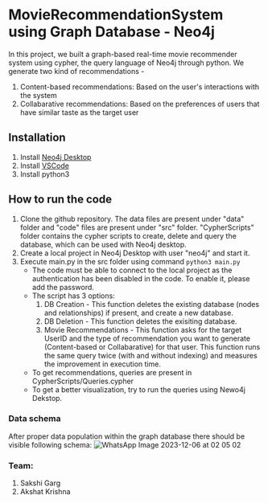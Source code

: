 # MovieRecommendationSystem using Graph Database - Neo4j
   
In this project, we built a graph-based real-time movie recommender system using cypher, the query language of Neo4j through python. We generate two kind of recommendations -
1. Content-based recommendations: Based on the user's interactions with the system
2. Collabarative recommendations: Based on the preferences of users that have similar taste as the target user

## Installation
1. Install [Neo4j Desktop](https://neo4j.com/download/?utm_source=google&utm_medium=PaidSearch&utm_campaign=GDB&utm_content=AMS-X-Conversion-GDB-Text&utm_term=download%20neo4j&gad_source=1&gclid=CjwKCAiA1MCrBhAoEiwAC2d64ep3pvrgaw5wkY_X3WxAYCFbxUnwn3Mj_DX-RXIlC6flzDbWThY0YhoCSqcQAvD_BwE)
2. Install [VSCode](https://code.visualstudio.com/download)
3. Install python3


## How to run the code
1. Clone the github repository. The data files are present under "data" folder and "code" files are present under "src" folder. "CypherScripts" folder contains the cypher scripts to create, delete and query the database, which can be used with Neo4j desktop.
2. Create a local project in Neo4j Desktop with user "neo4j" and start it.
3. Execute main.py in the src folder using command `python3 main.py`
    * The code must be able to connect to the local project as the authentication has been disabled in the code. To enable it, please add the password.
    * The script has 3 options:
        1. DB Creation - This function deletes the existing database (nodes and relationships) if present, and create a new database.
        2. DB Deletion - This function deletes the exisiting database.
        3. Movie Recommendations - This function asks for the target UserID and the type of recommendation you want to generate (Content-based or Collabarative) for that user. This function runs the same query twice (with and without indexing) and measures the improvement in execution time.
    * To get recommendations, queries are present in CypherScripts/Queries.cypher
    * To get a better visualization, try to run the queries using Newo4j Dekstop.


### Data schema
After proper data population within the graph database there should be visible following schema:
![WhatsApp Image 2023-12-06 at 02 05 02](https://github.com/S-GargHub/MovieRecommendationSystem/assets/148480043/63c49230-f9cb-4a74-83f9-16fb80298151)

### Team: 
1. Sakshi Garg
2. Akshat Krishna






